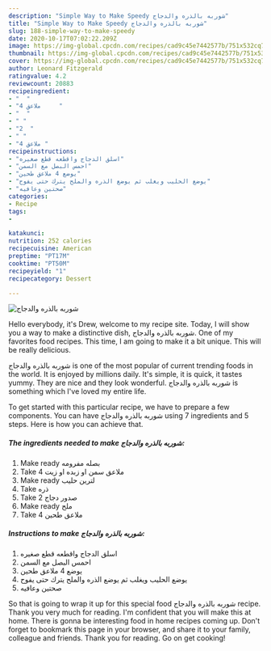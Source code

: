 ```yaml
---
description: "Simple Way to Make Speedy شوربه بالذره والدجاج"
title: "Simple Way to Make Speedy شوربه بالذره والدجاج"
slug: 188-simple-way-to-make-speedy
date: 2020-10-17T07:02:22.209Z
image: https://img-global.cpcdn.com/recipes/cad9c45e7442577b/751x532cq70/الصورة-الرئيسية-لوصفةشوربه-بالذره-والدجاج.jpg
thumbnail: https://img-global.cpcdn.com/recipes/cad9c45e7442577b/751x532cq70/الصورة-الرئيسية-لوصفةشوربه-بالذره-والدجاج.jpg
cover: https://img-global.cpcdn.com/recipes/cad9c45e7442577b/751x532cq70/الصورة-الرئيسية-لوصفةشوربه-بالذره-والدجاج.jpg
author: Leonard Fitzgerald
ratingvalue: 4.2
reviewcount: 20883
recipeingredient:
- "  "
- "4 ملاعق     "
- "  "
- " "
- "2  "
- " "
- "4 ملاعق "
recipeinstructions:
- "اسلق الدجاج واقطعه قطع صغيره"
- "احمس البصل مع السمن"
- "يوضع 4 ملاعق طحين"
- "يوضع الحليب ويغلب ثم يوضع الذره والملح يترك حتى يفوح"
- "صحتين وعافيه"
categories:
- Recipe
tags:
- 

katakunci:  
nutrition: 252 calories
recipecuisine: American
preptime: "PT17M"
cooktime: "PT50M"
recipeyield: "1"
recipecategory: Dessert

---
```



![شوربه بالذره والدجاج](https://img-global.cpcdn.com/recipes/cad9c45e7442577b/751x532cq70/الصورة-الرئيسية-لوصفةشوربه-بالذره-والدجاج.jpg)

Hello everybody, it's Drew, welcome to my recipe site. Today, I will show you a way to make a distinctive dish, شوربه بالذره والدجاج. One of my favorites food recipes. This time, I am going to make it a bit unique. This will be really delicious.



شوربه بالذره والدجاج is one of the most popular of current trending foods in the world. It is enjoyed by millions daily. It's simple, it is quick, it tastes yummy. They are nice and they look wonderful. شوربه بالذره والدجاج is something which I've loved my entire life.


To get started with this particular recipe, we have to prepare a few components. You can have شوربه بالذره والدجاج using 7 ingredients and 5 steps. Here is how you can achieve that.

<!--inarticleads1-->

##### The ingredients needed to make شوربه بالذره والدجاج:

1. Make ready  بصله مفرومه
1. Take 4 ملاعق سمن او زبده او زيت
1. Make ready  لترين حليب
1. Take  ذره
1. Take 2 صدور دجاج
1. Make ready  ملح
1. Take 4 ملاعق طحين




<!--inarticleads2-->

##### Instructions to make شوربه بالذره والدجاج:

1. اسلق الدجاج واقطعه قطع صغيره
1. احمس البصل مع السمن
1. يوضع 4 ملاعق طحين
1. يوضع الحليب ويغلب ثم يوضع الذره والملح يترك حتى يفوح
1. صحتين وعافيه




So that is going to wrap it up for this special food شوربه بالذره والدجاج recipe. Thank you very much for reading. I'm confident that you will make this at home. There is gonna be interesting food in home recipes coming up. Don't forget to bookmark this page in your browser, and share it to your family, colleague and friends. Thank you for reading. Go on get cooking!

